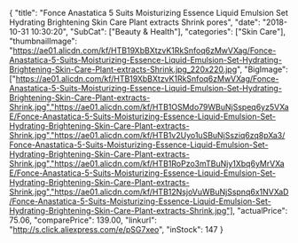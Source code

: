 {
	"title": "Fonce Anastatica 5 Suits Moisturizing Essence Liquid Emulsion Set Hydrating Brightening Skin Care Plant extracts Shrink pores",
	"date": "2018-10-31 10:30:20",
	"SubCat": ["Beauty & Health"],
	"categories": ["Skin Care"],
	"thumbnailImage": "https://ae01.alicdn.com/kf/HTB19XbBXtzvK1RkSnfoq6zMwVXag/Fonce-Anastatica-5-Suits-Moisturizing-Essence-Liquid-Emulsion-Set-Hydrating-Brightening-Skin-Care-Plant-extracts-Shrink.jpg_220x220.jpg",
	"BigImage": ["https://ae01.alicdn.com/kf/HTB19XbBXtzvK1RkSnfoq6zMwVXag/Fonce-Anastatica-5-Suits-Moisturizing-Essence-Liquid-Emulsion-Set-Hydrating-Brightening-Skin-Care-Plant-extracts-Shrink.jpg","https://ae01.alicdn.com/kf/HTB1OSMdo79WBuNjSspeq6yz5VXaE/Fonce-Anastatica-5-Suits-Moisturizing-Essence-Liquid-Emulsion-Set-Hydrating-Brightening-Skin-Care-Plant-extracts-Shrink.jpg","https://ae01.alicdn.com/kf/HTB1v2Uyo1uSBuNjSsziq6zq8pXa3/Fonce-Anastatica-5-Suits-Moisturizing-Essence-Liquid-Emulsion-Set-Hydrating-Brightening-Skin-Care-Plant-extracts-Shrink.jpg","https://ae01.alicdn.com/kf/HTB1RoPzo3mTBuNjy1Xbq6yMrVXaE/Fonce-Anastatica-5-Suits-Moisturizing-Essence-Liquid-Emulsion-Set-Hydrating-Brightening-Skin-Care-Plant-extracts-Shrink.jpg","https://ae01.alicdn.com/kf/HTB12NsjoVuWBuNjSspnq6x1NVXaD/Fonce-Anastatica-5-Suits-Moisturizing-Essence-Liquid-Emulsion-Set-Hydrating-Brightening-Skin-Care-Plant-extracts-Shrink.jpg"],
	"actualPrice": 75.06,
	"comparePrice": 139.00,
	"linkurl": "http://s.click.aliexpress.com/e/pSG7xeo",
	"inStock": 147
}
